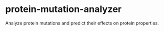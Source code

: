 # protein-mutation-analyzer
Analyze protein mutations and predict their effects on protein properties.
